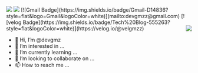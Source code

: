 <img src="https://img.shields.io/badge/ReactJS-0088CC?style=flat&logo=React&logoColor=white"/>
<img src="https://img.shields.io/badge/JavaScript-F7DF1E?style=flat&logo=javaScript&logoColor=white"/>
[![Gmail Badge](https://img.shields.io/badge/Gmail-D14836?style=flat&logo=Gmail&logoColor=white)](mailto:devgmzz@gmail.com)
[![velog Badge](https://img.shields.io/badge/Tech%20Blog-555263?style=flat&logoColor=white)](https://velog.io/@velgmzz)
<img align='right' src="http://mazassumnida.wtf/api/v2/generate_badge?boj=apkgh">

- 👋 Hi, I’m @devgmz
- 👀 I’m interested in ...
- 🌱 I’m currently learning ...
- 💞️ I’m looking to collaborate on ...
- 📫 How to reach me ...

<!---
devgmz/devgmz is a ✨ special ✨ repository because its `README.md` (this file) appears on your GitHub profile.
You can click the Preview link to take a look at your changes.
--->
